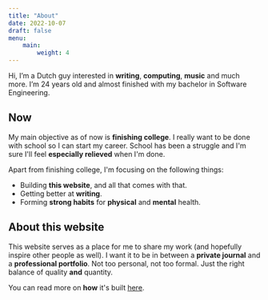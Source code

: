 ```yaml
---
title: "About"
date: 2022-10-07
draft: false
menu:
    main:
        weight: 4
---
```


Hi, I’m a Dutch guy interested in **writing**, **computing**, **music** and much more.
I’m 24 years old and almost finished with my bachelor in Software Engineering.

## Now

My main objective as of now is **finishing college**.
I really want to be done with school so I can start my career.
School has been a struggle and I'm sure I'll feel **especially relieved** when I'm done.

Apart from finishing college, I'm focusing on the following things:

- Building **this website**, and all that comes with that.
- Getting better at **writing**.
- Forming **strong habits** for **physical** and **mental** health.

## About this website

This website serves as a place for me to share my work (and hopefully inspire other people as well).
I want it to be in between a **private journal** and a **professional portfolio**.
Not too personal, not too formal. Just the right balance of quality **and** quantity.

You can read more on **how** it's built [here](../hoenson).
